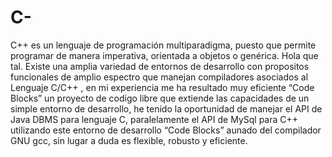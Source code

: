 # C-
C++ es un lenguaje de programación multiparadigma, puesto que permite programar de manera imperativa, orientada a objetos o genérica.
Hola que tal. Existe una amplia variedad de entornos de desarrollo con propositos funcionales de amplio espectro que manejan compiladores asociados al Lenguaje C/C++ , en mi experiencia me ha resultado muy eficiente “Code Blocks” un proyecto de codigo libre que extiende las capacidades de un simple entorno de desarrollo, he tenido la oportunidad de manejar el API de Java DBMS para lenguaje C, paralelamente el API de MySql para C++ utilizando este entorno de desarrollo “Code Blocks” aunado del compilador GNU gcc, sin lugar a duda es flexible, robusto y eficiente.
